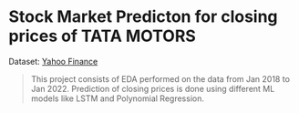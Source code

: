 # Stock Market Predicton for closing prices of TATA MOTORS

Dataset: [Yahoo Finance](https://finance.yahoo.com/quote/TATAMOTORS.NS/history/ "Dataset")

> This project consists of EDA performed on the data from Jan 2018 to Jan 2022. Prediction of closing prices is done using different ML models like LSTM and Polynomial Regression.
